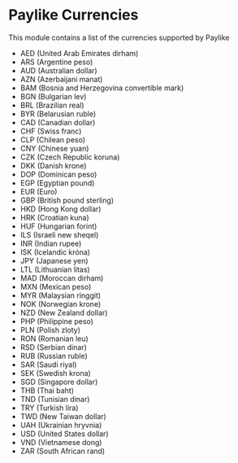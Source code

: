 # Paylike Currencies

This module contains a list of the currencies supported by Paylike

- AED (United Arab Emirates dirham)
- ARS (Argentine peso)
- AUD (Australian dollar)
- AZN (Azerbaijani manat)
- BAM (Bosnia and Herzegovina convertible mark)
- BGN (Bulgarian lev)
- BRL (Brazilian real)
- BYR (Belarusian ruble)
- CAD (Canadian dollar)
- CHF (Swiss franc)
- CLP (Chilean peso)
- CNY (Chinese yuan)
- CZK (Czech Republic koruna)
- DKK (Danish krone)
- DOP (Dominican peso)
- EGP (Egyptian pound)
- EUR (Euro)
- GBP (British pound sterling)
- HKD (Hong Kong dollar)
- HRK (Croatian kuna)
- HUF (Hungarian forint)
- ILS (Israeli new sheqel)
- INR (Indian rupee)
- ISK (Icelandic króna)
- JPY (Japanese yen)
- LTL (Lithuanian litas)
- MAD (Moroccan dirham)
- MXN (Mexican peso)
- MYR (Malaysian ringgit)
- NOK (Norwegian krone)
- NZD (New Zealand dollar)
- PHP (Philippine peso)
- PLN (Polish zloty)
- RON (Romanian leu)
- RSD (Serbian dinar)
- RUB (Russian ruble)
- SAR (Saudi riyal)
- SEK (Swedish krona)
- SGD (Singapore dollar)
- THB (Thai baht)
- TND (Tunisian dinar)
- TRY (Turkish lira)
- TWD (New Taiwan dollar)
- UAH (Ukrainian hryvnia)
- USD (United States dollar)
- VND (Vietnamese dong)
- ZAR (South African rand)
